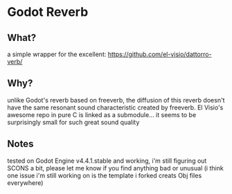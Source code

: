 # Godot Reverb

## What?

a simple wrapper for the excellent:
https://github.com/el-visio/dattorro-verb/

## Why?

unlike Godot's reverb based on freeverb, the diffusion of this reverb doesn't have the same resonant sound characteristic created by freeverb. El Visio's awesome repo in pure C is linked as a submodule... it seems to be surprisingly small for such great sound quality

## Notes

tested on Godot Engine v4.4.1.stable and working, i'm still figuring out SCONS a bit, please let me know if you find anything bad or unusual (i think one issue i'm still working on is the template i forked creats Obj files everywhere)
